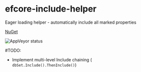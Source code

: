 # efcore-include-helper
Eager loading helper - automatically include all marked properties

[NuGet](https://www.nuget.org/packages/ef_includer/)

![AppVeyor status](https://ci.appveyor.com/api/projects/status/github/L-Dogg/efcore-include-helper?svg=true)

#TODO:
* Implement multi-level Include chaining ( `dbSet.Include().ThenInclude()`)
